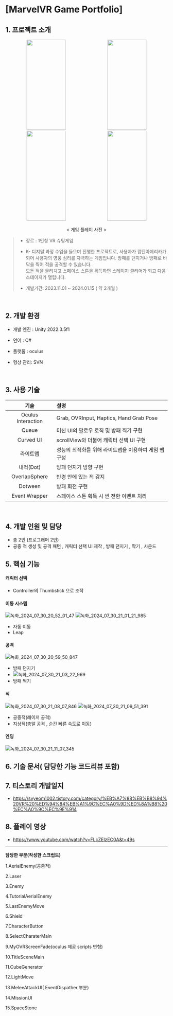 # [MarvelVR Game Portfolio]


## 1. 프로젝트 소개

<div align="center">

  <img src="https://github.com/user-attachments/assets/bbf87c18-8bb5-4f78-8f3b-89815df475c1" width="49%" height="280"/>
  <img src="https://github.com/user-attachments/assets/a0516eea-442e-41ec-bed1-6819eab7db4c" width="49%" height="280"/>
  <img src="https://github.com/user-attachments/assets/0a0f3334-245d-4794-94d4-1f2665892f00" width="49%" height="280"/>
  <img src="https://github.com/user-attachments/assets/cdb9eb56-9511-4ea5-b8d5-fc3420dbd165" width="49%" height="280"/>

  < 게임 플레이 사진 >

</div>

> + 장르 : 1인칭 VR 슈팅게임
>   
> + K- 디지털 과정 수업을 들으며 진행한 프로젝트로, 사용자가 캡틴아메리카가 되어 사용자의 영웅 심리를 자극하는 게임입니다.
> 방패를 던지거나 방패로 바닥을 찍어 적을 공격할 수 있습니다.  
> 모든 적을 물리치고 스페이스 스톤을 획득하면 스테이지 클리어가 되고 다음 스테이지가 열립니다.
> 
> + 개발기간: 2023.11.01 ~ 2024.01.15 ( 약 2개월 )

<br>

## 2. 개발 환경

+ 개발 엔진 : Unity 2022.3.5f1 

+ 언어 : C#

+ 플랫폼 : oculus

+ 형상 관리: SVN

<br>

## 3. 사용 기술
| 기술 | 설명 |
|:---:|:---|
| Oculus Interaction | Grab, OVRInput, Haptics, Hand Grab Pose |
| Queue | 미션 UI의 팔로우 로직 및 방패 찍기 구현 |
| Curved UI | scrollView와 더불어 캐릭터 선택 UI 구현 |
| 라이트맵| 성능의 최적화를 위해 라이트맵을 이용하여 게임 맵 구성 |
| 내적(Dot) | 방패 던지기 방향 구현 |
| OverlapSphere | 반경 안에 있는 적 감지 |
| Dotween | 방패 회전 구현 |
| Event Wrapper | 스페이스 스톤 획득 시 씬 전환 이벤트 처리 |

<br>

## 4. 개발 인원 및 담당

+ 총 2인 (프로그래머 2인)
+ 공중 적 생성 및 공격 패턴 , 캐릭터 선택 UI 제작 , 방패 던지기 , 막기 , 사운드


## 5. 핵심 기능


#### 캐릭터 선택
+ Controller의 Thumbstick 으로 조작


#### 이동 시스템
![녹화_2024_07_30_20_52_01_47](https://github.com/user-attachments/assets/0c9152d7-3a7b-4341-8474-9505adc12a4f)
![녹화_2024_07_30_21_01_21_985](https://github.com/user-attachments/assets/2dad20b5-6b8c-481f-a554-48394df6d80d)
+ 자동 이동
+ Leap


#### 공격
![녹화_2024_07_30_20_59_50_847](https://github.com/user-attachments/assets/e561759c-4568-4fc2-9fe4-ba2b972b0adb)
+ 방패 던지기
+ ![녹화_2024_07_30_21_03_22_969](https://github.com/user-attachments/assets/a9fb460c-7c83-4f43-928b-f6cc181c6bed)
+ 방패 찍기


#### 적
![녹화_2024_07_30_21_08_07_846](https://github.com/user-attachments/assets/681a87de-7626-4a73-904e-093a1984104b)
![녹화_2024_07_30_21_09_51_391](https://github.com/user-attachments/assets/e2b303b9-a74e-4939-9d5d-6e0f50b46941)
+ 공중적(레이저 공격)
+ 지상적(총알 공격 , 순간 빠른 속도로 이동)


#### 엔딩
![녹화_2024_07_30_21_11_07_345](https://github.com/user-attachments/assets/04ec79d1-8c07-4b55-b1f4-5a899eb42117)

## 6. 기술 문서( 담당한 기능 코드리뷰 포함)


## 7. 티스토리 개발일지
+ https://syyeom1002.tistory.com/category/%EB%A7%88%EB%B8%94%20VR%20%ED%94%84%EB%A1%9C%EC%A0%9D%ED%8A%B8%20%EC%A0%9C%EC%9E%914


## 8. 플레이 영상
+ https://www.youtube.com/watch?v=FLcZElzEC0A&t=49s
---

**담당한 부분(작성한 스크립트)**

1.AerialEnemy(공중적)

2.Laser

3.Enemy

4.TutorialAerialEnemy

5.LastEnemyMove

6.Shield

7.CharacterButton

8.SelectCharaterMain

9.MyOVRScreenFade(oculus 제공 scripts 변형)

10.TitleSceneMain

11.CubeGenerator

12.LightMove

13.MeleeAttackUI( EventDispather 부분)

14.MissionUI

15.SpaceStone
